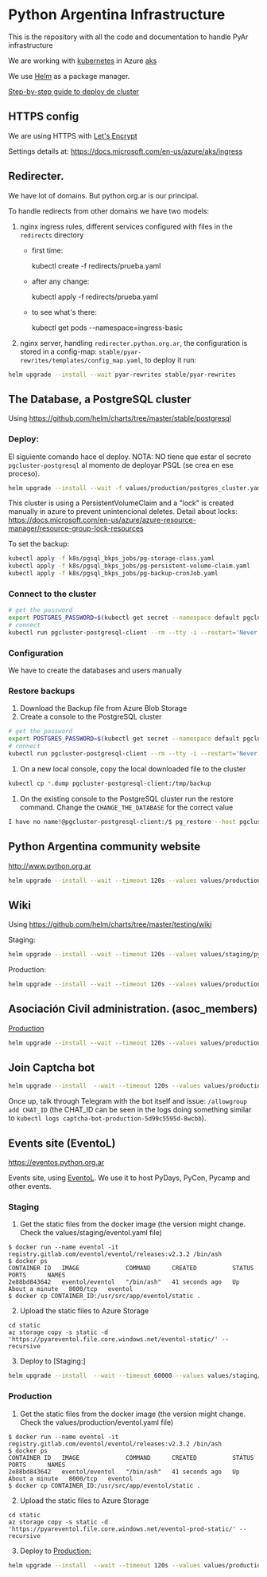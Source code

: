 # Python Argentina Infrastructure

This is the repository with all the code and documentation to handle PyAr infrastructure

We are working with [kubernetes](http://kubernetes.io/) in Azure [aks](https://docs.microsoft.com/en-us/azure/aks/)

We use [Helm](https://www.helm.sh/) as a package manager.

[Step-by-step guide to deploy de cluster](docs/k8s.md)


## HTTPS config

We are using HTTPS with [Let's Encrypt](https://letsencrypt.org/)

Settings details at: https://docs.microsoft.com/en-us/azure/aks/ingress


## Redirecter.

We have lot of domains. But python.org.ar is our principal.

To handle redirects from other domains we have two models:

1. nginx ingress rules, different services configured with files in the `redirects` directory

    - first time:
    
        kubectl create -f redirects/prueba.yaml

    - after any change:

        kubectl apply -f redirects/prueba.yaml

    - to see what's there:

        kubectl get pods --namespace=ingress-basic

2. nginx server, handling `redirecter.python.org.ar`, the configuration is stored in a config-map: `stable/pyar-rewrites/templates/config_map.yaml`, to deploy it run:

```bash
helm upgrade --install --wait pyar-rewrites stable/pyar-rewrites
```


## The Database, a PostgreSQL cluster

Using https://github.com/helm/charts/tree/master/stable/postgresql


### Deploy:

El siguiente comando hace el deploy. NOTA: NO tiene que estar el secreto `pgcluster-postgresql` al momento de deployar PSQL (se crea en ese proceso).

```bash
helm upgrade --install --wait -f values/production/postgres_cluster.yaml pgcluster oci://registry-1.docker.io/bitnamicharts/postgresql
```

This cluster is using a PersistentVolumeClaim and a "lock" is created manually in azure to prevent unintencional deletes. Detail about locks: https://docs.microsoft.com/en-us/azure/azure-resource-manager/resource-group-lock-resources

To set the backup:

```bash
kubectl apply -f k8s/pgsql_bkps_jobs/pg-storage-class.yaml
kubectl apply -f k8s/pgsql_bkps_jobs/pg-persistent-volume-claim.yaml
kubectl apply -f k8s/pgsql_bkps_jobs/pg-backup-cronJob.yaml
```



### Connect to the cluster

```bash
# get the password
export POSTGRES_PASSWORD=$(kubectl get secret --namespace default pgcluster-postgresql -o jsonpath="{.data.postgres-password}" | base64 --decode)
# connect
kubectl run pgcluster-postgresql-client --rm --tty -i --restart='Never' --namespace default --image docker.io/bitnami/postgresql:11.5.0-debian-9-r84 --env="PGPASSWORD=$POSTGRES_PASSWORD" --command -- psql --host pgcluster-postgresql -U postgres -p 5432
```


###  Configuration

We have to create the databases and users manually


### Restore backups

1. Download the Backup file from Azure Blob Storage
1. Create a console to the PostgreSQL cluster
```bash
# get the password
export POSTGRES_PASSWORD=$(kubectl get secret --namespace default pgcluster-postgresql -o jsonpath="{.data.postgres-password}" | base64 --decode)
# connect
kubectl run pgcluster-postgresql-client --rm --tty -i --restart='Never' --namespace default --image docker.io/bitnami/postgresql:11.5.0-debian-9-r84 --env="PGPASSWORD=$POSTGRES_PASSWORD" --command -- /bin/bash
```

1. On a new local console, copy the local downloaded file to the cluster
```bash
kubectl cp *.dump pgcluster-postgresql-client:/tmp/backup
```

1. On the existing console to the PostgreSQL cluster run the restore command. Change the `CHANGE_THE_DATABASE` for the correct value
```bash
I have no name!@pgcluster-postgresql-client:/$ pg_restore --host pgcluster-postgresql -U postgres --d CHANGE_THE_DATABASE /tmp/backup
```

## Python Argentina community website

http://www.python.org.ar

```bash
helm upgrade --install --wait --timeout 120s --values values/production/pyarweb.yaml pyarweb-production stable/pyarweb
```


## Wiki

Using https://github.com/helm/charts/tree/master/testing/wiki

Staging:

```bash
helm upgrade --install --wait --timeout 120s --values values/staging/pyar-wiki.yaml staging-wiki stable/pyar-wiki --debug
```

Production:

```bash
helm upgrade --install --wait --timeout 120s --values values/production/pyar-wiki.yaml prod-wiki stable/pyar-wiki --debug
```


## Asociación Civil administration. (asoc_members)

[Production](https://admin.ac.python.org.ar)


```bash
helm upgrade --install --wait --timeout 120s --values values/production/asoc_members.yaml production-admin stable/asoc-members
```

## Join Captcha bot

```bash
helm upgrade --install  --wait --timeout 120s --values values/production/join_captcha_bot.yaml captcha-bot-production stable/join_captcha_bot
```

Once up, talk through Telegram with the bot itself and issue: `/allowgroup add CHAT_ID` (the CHAT_ID can be seen in the logs doing something similar to `kubectl logs captcha-bot-production-5d99c5595d-8wcbb`).


## Events site (EventoL)

https://eventos.python.org.ar

Events site, using [EventoL](https://github.com/eventoL/eventoL). We use it to host PyDays, PyCon, Pycamp and other events.


### Staging

1. Get the static files from the docker image (the version might change. Check the values/staging/eventol.yaml file)
```
$ docker run --name eventol -it registry.gitlab.com/eventol/eventol/releases:v2.3.2 /bin/ash
$ docker ps
CONTAINER ID   IMAGE             COMMAND      CREATED          STATUS              PORTS      NAMES
2e88bd843642   eventol/eventol   "/bin/ash"   41 seconds ago   Up About a minute   8000/tcp   eventol
$ docker cp CONTAINER_ID:/usr/src/app/eventol/static .
```


2. Upload the static files to Azure Storage
```
cd static
az storage copy -s static -d 'https://pyareventol.file.core.windows.net/eventol-static/' --recursive
```

3. Deploy to [Staging:]

```bash
helm upgrade --install  --wait --timeout 60000 --values values/staging/eventol.yaml staging-eventos stable/eventol
```

### Production


1. Get the static files from the docker image (the version might change. Check the values/production/eventol.yaml file)
```
$ docker run --name eventol -it registry.gitlab.com/eventol/eventol/releases:v2.3.2 /bin/ash
$ docker ps
CONTAINER ID   IMAGE             COMMAND      CREATED          STATUS              PORTS      NAMES
2e88bd843642   eventol/eventol   "/bin/ash"   41 seconds ago   Up About a minute   8000/tcp   eventol
$ docker cp CONTAINER_ID:/usr/src/app/eventol/static .
```


2. Upload the static files to Azure Storage
```|
cd static
az storage copy -s static -d 'https://pyareventol.file.core.windows.net/eventol-prod-static/' --recursive
```

3. Deploy to [Production:](https://eventos.python.org.ar)
```bash
helm upgrade --install  --wait --timeout 120s --values values/production/eventol.yaml production-eventos stable/eventol
```
